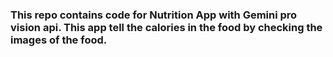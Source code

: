 ### This repo contains code for Nutrition App with Gemini pro vision api. This app tell the calories in the food by checking the images of the food.
